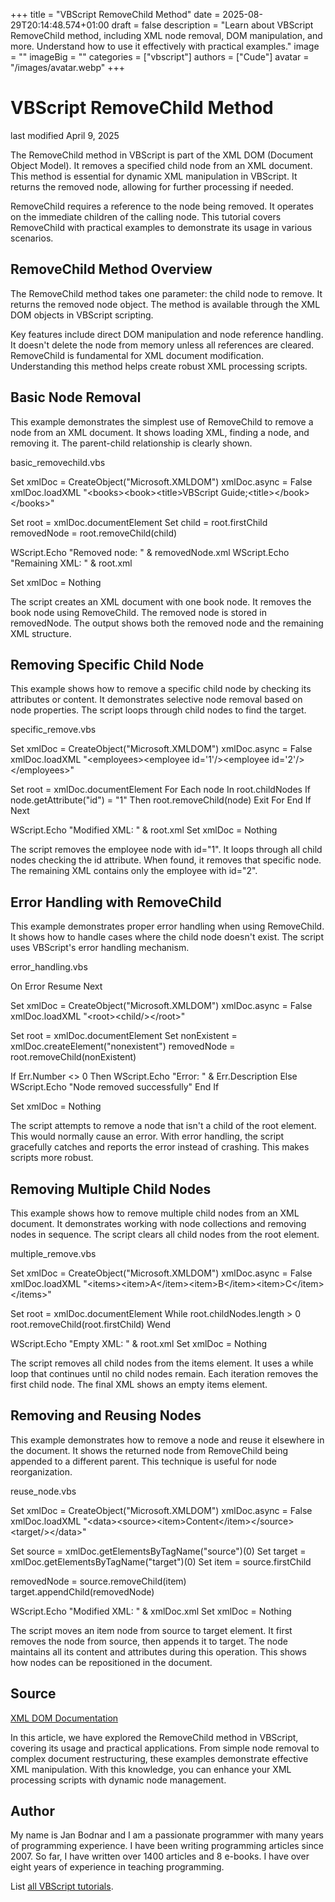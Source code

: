 +++
title = "VBScript RemoveChild Method"
date = 2025-08-29T20:14:48.574+01:00
draft = false
description = "Learn about VBScript RemoveChild method, including XML node removal, DOM manipulation, and more. Understand how to use it effectively with practical examples."
image = ""
imageBig = ""
categories = ["vbscript"]
authors = ["Cude"]
avatar = "/images/avatar.webp"
+++

# VBScript RemoveChild Method

last modified April 9, 2025

The RemoveChild method in VBScript is part of the XML DOM
(Document Object Model). It removes a specified child node from an XML document.
This method is essential for dynamic XML manipulation in VBScript. It returns
the removed node, allowing for further processing if needed.

RemoveChild requires a reference to the node being removed. It
operates on the immediate children of the calling node. This tutorial covers
RemoveChild with practical examples to demonstrate its usage in
various scenarios.

## RemoveChild Method Overview

The RemoveChild method takes one parameter: the child node to
remove. It returns the removed node object. The method is available through
the XML DOM objects in VBScript scripting.

Key features include direct DOM manipulation and node reference handling. It
doesn't delete the node from memory unless all references are cleared.
RemoveChild is fundamental for XML document modification.
Understanding this method helps create robust XML processing scripts.

## Basic Node Removal

This example demonstrates the simplest use of RemoveChild to
remove a node from an XML document. It shows loading XML, finding a node,
and removing it. The parent-child relationship is clearly shown.

basic_removechild.vbs
  

Set xmlDoc = CreateObject("Microsoft.XMLDOM")
xmlDoc.async = False
xmlDoc.loadXML "&lt;books&gt;&lt;book&gt;&lt;title&gt;VBScript Guide;&lt;title&gt;&lt;/book&gt;&lt;/books&gt;"

Set root = xmlDoc.documentElement
Set child = root.firstChild
removedNode = root.removeChild(child)

WScript.Echo "Removed node: " &amp; removedNode.xml
WScript.Echo "Remaining XML: " &amp; root.xml

Set xmlDoc = Nothing

The script creates an XML document with one book node. It removes the book
node using RemoveChild. The removed node is stored in
removedNode. The output shows both the removed node and the
remaining XML structure.

## Removing Specific Child Node

This example shows how to remove a specific child node by checking its
attributes or content. It demonstrates selective node removal based on
node properties. The script loops through child nodes to find the target.

specific_remove.vbs
  

Set xmlDoc = CreateObject("Microsoft.XMLDOM")
xmlDoc.async = False
xmlDoc.loadXML "&lt;employees&gt;&lt;employee id='1'/&gt;&lt;employee id='2'/&gt;&lt;/employees&gt;"

Set root = xmlDoc.documentElement
For Each node In root.childNodes
    If node.getAttribute("id") = "1" Then
        root.removeChild(node)
        Exit For
    End If
Next

WScript.Echo "Modified XML: " &amp; root.xml
Set xmlDoc = Nothing

The script removes the employee node with id="1". It loops through all
child nodes checking the id attribute. When found, it removes that specific
node. The remaining XML contains only the employee with id="2".

## Error Handling with RemoveChild

This example demonstrates proper error handling when using
RemoveChild. It shows how to handle cases where the child node
doesn't exist. The script uses VBScript's error handling mechanism.

error_handling.vbs
  

On Error Resume Next

Set xmlDoc = CreateObject("Microsoft.XMLDOM")
xmlDoc.async = False
xmlDoc.loadXML "&lt;root&gt;&lt;child/&gt;&lt;/root&gt;"

Set root = xmlDoc.documentElement
Set nonExistent = xmlDoc.createElement("nonexistent")
removedNode = root.removeChild(nonExistent)

If Err.Number &lt;&gt; 0 Then
    WScript.Echo "Error: " &amp; Err.Description
Else
    WScript.Echo "Node removed successfully"
End If

Set xmlDoc = Nothing

The script attempts to remove a node that isn't a child of the root element.
This would normally cause an error. With error handling, the script gracefully
catches and reports the error instead of crashing. This makes scripts more
robust.

## Removing Multiple Child Nodes

This example shows how to remove multiple child nodes from an XML document.
It demonstrates working with node collections and removing nodes in sequence.
The script clears all child nodes from the root element.

multiple_remove.vbs
  

Set xmlDoc = CreateObject("Microsoft.XMLDOM")
xmlDoc.async = False
xmlDoc.loadXML "&lt;items&gt;&lt;item&gt;A&lt;/item&gt;&lt;item&gt;B&lt;/item&gt;&lt;item&gt;C&lt;/item&gt;&lt;/items&gt;"

Set root = xmlDoc.documentElement
While root.childNodes.length &gt; 0
    root.removeChild(root.firstChild)
Wend

WScript.Echo "Empty XML: " &amp; root.xml
Set xmlDoc = Nothing

The script removes all child nodes from the items element. It uses a while
loop that continues until no child nodes remain. Each iteration removes the
first child node. The final XML shows an empty items element.

## Removing and Reusing Nodes

This example demonstrates how to remove a node and reuse it elsewhere in
the document. It shows the returned node from RemoveChild being
appended to a different parent. This technique is useful for node reorganization.

reuse_node.vbs
  

Set xmlDoc = CreateObject("Microsoft.XMLDOM")
xmlDoc.async = False
xmlDoc.loadXML "&lt;data&gt;&lt;source&gt;&lt;item&gt;Content&lt;/item&gt;&lt;/source&gt;&lt;target/&gt;&lt;/data&gt;"

Set source = xmlDoc.getElementsByTagName("source")(0)
Set target = xmlDoc.getElementsByTagName("target")(0)
Set item = source.firstChild

removedNode = source.removeChild(item)
target.appendChild(removedNode)

WScript.Echo "Modified XML: " &amp; xmlDoc.xml
Set xmlDoc = Nothing

The script moves an item node from source to target element. It first removes
the node from source, then appends it to target. The node maintains all its
content and attributes during this operation. This shows how nodes can be
repositioned in the document.

## Source

[XML DOM Documentation](https://learn.microsoft.com/en-us/previous-versions/windows/internet-explorer/ie-developer/scripting-articles/ms757828(v=vs.84))

In this article, we have explored the RemoveChild method in VBScript,
covering its usage and practical applications. From simple node removal to complex
document restructuring, these examples demonstrate effective XML manipulation.
With this knowledge, you can enhance your XML processing scripts with dynamic
node management.

## Author

My name is Jan Bodnar and I am a passionate programmer with many years of
programming experience. I have been writing programming articles since 2007. So
far, I have written over 1400 articles and 8 e-books. I have over eight years of
experience in teaching programming.

List [all VBScript tutorials](/vbscript/).